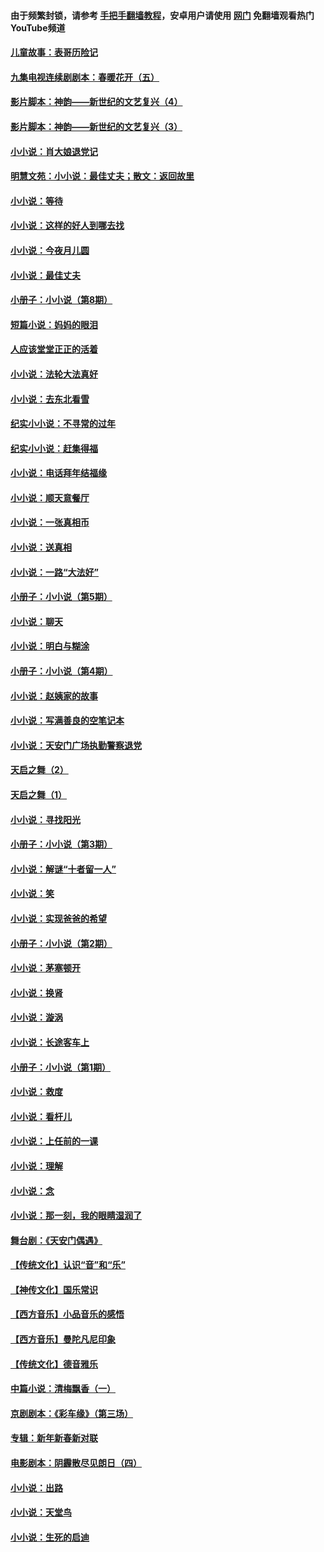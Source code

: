 #### 由于频繁封锁，请参考 [手把手翻墙教程](https://github.com/gfw-breaker/guides/wiki/)，安卓用户请使用 [网门](https://github.com/gfw-breaker/nogfw/blob/master/dl.md?t=06052300) 免翻墙观看热门YouTube频道 

#### [儿童故事：表哥历险记](../pages/328/383535.md?t=06052300) 

#### [九集电视连续剧剧本：春暖花开（五）](../pages/328/275919.md?t=06052300) 

#### [影片脚本：神韵——新世纪的文艺复兴（4）](../pages/328/266089.md?t=06052300) 

#### [影片脚本：神韵——新世纪的文艺复兴（3）](../pages/328/266087.md?t=06052300) 

#### [小小说：肖大娘退党记](../pages/328/239807.md?t=06052300) 

#### [明慧文苑：小小说：最佳丈夫；散文：返回故里](../pages/328/3439.md?t=06052300) 

#### [小小说：等待](../pages/328/223927.md?t=06052300) 

#### [小小说：这样的好人到哪去找](../pages/328/209396.md?t=06052300) 

#### [小小说：今夜月儿圆](../pages/328/193588.md?t=06052300) 

#### [小小说：最佳丈夫](../pages/328/190938.md?t=06052300) 

#### [小册子：小小说（第8期）](../pages/328/188202.md?t=06052300) 

#### [短篇小说：妈妈的眼泪](../pages/328/187712.md?t=06052300) 

#### [人应该堂堂正正的活着](../pages/328/182430.md?t=06052300) 

#### [小小说：法轮大法真好](../pages/328/174669.md?t=06052300) 

#### [小小说：去东北看雪](../pages/328/173882.md?t=06052300) 

#### [纪实小小说：不寻常的过年](../pages/328/173187.md?t=06052300) 

#### [纪实小小说：赶集得福](../pages/328/172652.md?t=06052300) 

#### [小小说：电话拜年结福缘](../pages/328/172533.md?t=06052300) 

#### [小小说：顺天意餐厅](../pages/328/170182.md?t=06052300) 

#### [小小说：一张真相币](../pages/328/169410.md?t=06052300) 

#### [小小说：送真相](../pages/328/166713.md?t=06052300) 

#### [小小说：一路“大法好”](../pages/328/162016.md?t=06052300) 

#### [小册子：小小说（第5期）](../pages/328/161131.md?t=06052300) 

#### [小小说：聊天](../pages/328/159640.md?t=06052300) 

#### [小小说：明白与糊涂](../pages/328/158101.md?t=06052300) 

#### [小册子：小小说（第4期）](../pages/328/158006.md?t=06052300) 

#### [小小说：赵姨家的故事](../pages/328/157843.md?t=06052300) 

#### [小小说：写满善良的空笔记本](../pages/328/157382.md?t=06052300) 

#### [小小说：天安门广场执勤警察退党](../pages/328/156982.md?t=06052300) 

#### [天启之舞（2）](../pages/328/153440.md?t=06052300) 

#### [天启之舞（1）](../pages/328/153439.md?t=06052300) 

#### [小小说：寻找阳光](../pages/328/153065.md?t=06052300) 

#### [小册子：小小说（第3期）](../pages/328/151715.md?t=06052300) 

#### [小小说：解谜“十者留一人”](../pages/328/148967.md?t=06052300) 

#### [小小说：笑](../pages/328/148905.md?t=06052300) 

#### [小小说：实现爸爸的希望](../pages/328/148096.md?t=06052300) 

#### [小册子：小小说（第2期）](../pages/328/147214.md?t=06052300) 

#### [小小说：茅塞顿开](../pages/328/147030.md?t=06052300) 

#### [小小说：换肾](../pages/328/146770.md?t=06052300) 

#### [小小说：漩涡](../pages/328/146683.md?t=06052300) 

#### [小小说：长途客车上](../pages/328/145076.md?t=06052300) 

#### [小册子：小小说（第1期）](../pages/328/143963.md?t=06052300) 

#### [小小说：救度](../pages/328/143927.md?t=06052300) 

#### [小小说：看杆儿](../pages/328/142137.md?t=06052300) 

#### [小小说：上任前的一课](../pages/328/140808.md?t=06052300) 

#### [小小说：理解](../pages/328/140476.md?t=06052300) 

#### [小小说：念](../pages/328/139513.md?t=06052300) 

#### [小小说：那一刻，我的眼睛湿润了](../pages/328/138476.md?t=06052300) 

#### [舞台剧：《天安门偶遇》](../pages/328/117155.md?t=06052300) 

#### [【传统文化】认识“音”和“乐”](../pages/328/108667.md?t=06052300) 

#### [【神传文化】国乐常识](../pages/328/104225.md?t=06052300) 

#### [【西方音乐】小品音乐的感悟](../pages/328/102924.md?t=06052300) 

#### [【西方音乐】曼陀凡尼印象](../pages/328/102922.md?t=06052300) 

#### [【传统文化】德音雅乐](../pages/328/102923.md?t=06052300) 

#### [中篇小说：清梅飘香（一）](../pages/328/101058.md?t=06052300) 

#### [京剧剧本：《彩车缘》（第三场）](../pages/328/96434.md?t=06052300) 

#### [专辑：新年新春新对联](../pages/328/94991.md?t=06052300) 

#### [电影剧本：阴霾散尽见朗日（四）](../pages/328/87081.md?t=06052300) 

#### [小小说：出路](../pages/328/84848.md?t=06052300) 

#### [小小说：天堂鸟](../pages/328/83084.md?t=06052300) 

#### [小小说：生死的启迪](../pages/328/70977.md?t=06052300) 

